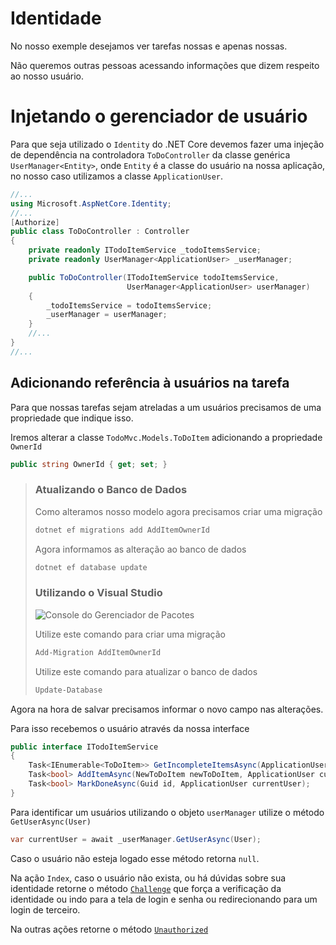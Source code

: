 # Identidade

No nosso exemple desejamos ver tarefas nossas e apenas nossas.

Não queremos outras pessoas acessando informações que dizem respeito ao nosso usuário.

# Injetando o gerenciador de usuário

Para que seja utilizado o `Identity` do .NET Core devemos fazer uma injeção de dependência na controladora `ToDoController` da classe genérica `UserManager<Entity>`, onde `Entity` é a classe do usuário na nossa aplicação, no nosso caso utilizamos a classe `ApplicationUser`.

```csharp
//...
using Microsoft.AspNetCore.Identity;
//...
[Authorize]
public class ToDoController : Controller
{
    private readonly ITodoItemService _todoItemsService;
    private readonly UserManager<ApplicationUser> _userManager;

    public ToDoController(ITodoItemService todoItemsService,
                          UserManager<ApplicationUser> userManager)
    {
        _todoItemsService = todoItemsService;
        _userManager = userManager;
    }
    //...
}
//...
```

## Adicionando referência à usuários na tarefa

Para que nossas tarefas sejam atreladas a um usuários precisamos de uma propriedade que indique isso.

Iremos alterar a classe `TodoMvc.Models.ToDoItem` adicionando a propriedade `OwnerId`

```csharp
public string OwnerId { get; set; }
```

> ### Atualizando o Banco de Dados
> 
> Como alteramos nosso modelo agora precisamos criar uma migração
> 
> ```bash
> dotnet ef migrations add AddItemOwnerId
> ```
> 
> Agora informamos as alteração ao banco de dados
> 
> ```bash
> dotnet ef database update
> ```
> ### Utilizando o Visual Studio
> 
> ![Console do Gerenciador de Pacotes](/Desenvolvimento4Web/seguranca-e-identidade/identity/images/console.png)
> 
> Utilize este comando para criar uma migração
>
> ```bash
> Add-Migration AddItemOwnerId
> ```
> 
> Utilize este comando para atualizar o banco de dados
>
> ```bash
> Update-Database
> ```

Agora na hora de salvar precisamos informar o novo campo nas alterações.

Para isso recebemos o usuário através da nossa interface

```csharp
public interface ITodoItemService
{
    Task<IEnumerable<ToDoItem>> GetIncompleteItemsAsync(ApplicationUser currentUser);
    Task<bool> AddItemAsync(NewToDoItem newToDoItem, ApplicationUser currentUser);
    Task<bool> MarkDoneAsync(Guid id, ApplicationUser currentUser);
}
```

Para identificar um usuários utilizando o objeto `userManager` utilize o método `GetUserAsync(User)`

```csharp
var currentUser = await _userManager.GetUserAsync(User);
```

Caso o usuário não esteja logado esse método retorna `null`.

Na ação `Index`, caso o usuário não exista, ou há dúvidas sobre sua identidade retorne o método [`Challenge`](https://docs.microsoft.com/en-us/dotnet/api/microsoft.aspnetcore.mvc.controllerbase.challenge?view=aspnetcore-2.0) que força a verificação da identidade ou indo para a tela de login e senha ou redirecionando para um login de terceiro.

Na outras ações retorne o método [`Unauthorized`](https://docs.microsoft.com/en-us/dotnet/api/microsoft.aspnetcore.mvc.controllerbase.unauthorized?view=aspnetcore-2.0)